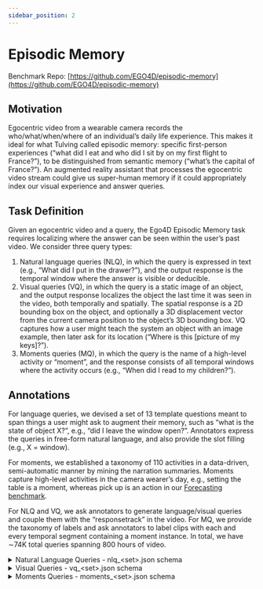 ```yaml
---
sidebar_position: 2
---
```


# Episodic Memory

Benchmark Repo: [https://github.com/EGO4D/episodic-memory](https://github.com/EGO4D/episodic-memory)

## Motivation

Egocentric video from a wearable camera records the who/what/when/where of an individual’s daily
life experience. This makes it ideal for what Tulving called episodic memory: specific first-person experiences (“what did I eat and who did I sit by on my first flight to France?”), to be distinguished from semantic memory (“what’s the capital of France?”). An augmented reality assistant that processes the egocentric video stream could give us super-human memory if it could appropriately index our visual experience and answer queries.

## Task Definition

Given an egocentric video and a query, the Ego4D Episodic Memory task requires localizing where the answer can be seen within the user’s past video. We consider three query types:
1. Natural language queries (NLQ), in which the query is expressed in text (e.g., “What
did I put in the drawer?”), and the output response is the temporal window where the answer is visible or deducible.
2. Visual queries (VQ), in which the query is a static image of an object, and the output response localizes the object the last time it was seen in the video, both temporally and spatially. The spatial response is a 2D bounding box on the object, and optionally a 3D displacement vector from the current camera position to the object’s 3D bounding box. VQ captures how a user might teach the system an object with an image example, then later ask for its location (“Where is this [picture of my keys]?”).
3. Moments queries (MQ), in which the query is the name of a high-level activity or “moment”, and the response consists of all temporal windows where the activity occurs (e.g., “When did I read to my children?”).

## Annotations

For language queries, we devised a set of 13 template questions meant to span things a user might ask to augment their memory, such as “what is the state of object X?”, e.g., “did I leave the window open?”. Annotators express the queries in free-form natural language, and also provide the slot filling (e.g., X = window).

For moments, we established a taxonomy of 110 activities in a data-driven, semi-automatic manner by mining the narration summaries. Moments capture high-level activities in the camera wearer’s day, e.g., setting the table is a moment, whereas pick up is an action in our [Forecasting benchmark](./forecasting.md).

For NLQ and VQ, we ask annotators to generate language/visual queries and couple them with the “responsetrack” in the video. For MQ, we provide the taxonomy of labels and ask annotators to label clips with each and every temporal segment containing a moment instance. In total, we have ∼74K total queries spanning 800 hours of video.


<details>
  <summary>Natural Language Queries - nlq_&lt;set>.json schema</summary>

- **`version`** *(string)*
- **`date`** *(string)*
- **`description`** *(string)*
- **`manifest`** *(string)*
- **`videos`** *(array)*
  - **Items** *(object)*
    - **`video_uid`** *(string)*
    - **`clips`** *(array)*
      - **Items** *(object)*
        - **`clip_uid`** *(string)*
        - **`video_start_sec`** *(number)*
        - **`video_end_sec`** *(number)*
        - **`video_start_frame`** *(integer)*
        - **`video_end_frame`** *(integer)*
        - **`clip_start_sec`** *(integer)*
        - **`clip_end_sec`** *(number)*
        - **`clip_start_frame`** *(integer)*
        - **`clip_end_frame`** *(integer)*
        - **`source_clip_uid`** *(string)*
        - **`annotations`** *(array)*
          - **Items** *(object)*
            - **`language_queries`** *(array)*
              - **Items** *(object)*
                - **`clip_start_sec`** *(number)*
                - **`clip_end_sec`** *(number)*
                - **`video_start_sec`** *(number)*
                - **`video_end_sec`** *(number)*
                - **`video_start_frame`** *(integer)*
                - **`video_end_frame`** *(integer)*
                - **`template`** *(['null', 'string'])*
                - **`query`** *(['null', 'string'])*
                - **`slot_x`** *(['null', 'string'])*
                - **`verb_x`** *(['null', 'string'])*
                - **`slot_y`** *(['null', 'string'])*
                - **`verb_y`** *(string)*
                - **`raw_tags`** *(array)*
                  - **Items** *(['null', 'string'])*
            - **`annotation_uid`** *(string)*
    - **`split`** *(string)*

</details>

<details>
  <summary>Visual Queries - vq_&lt;set>.json schema</summary>

- **`version`** *(string)*
- **`date`** *(string)*
- **`description`** *(string)*
- **`manifest`** *(string)*
- **`videos`** *(array)*
  - **Items** *(object)*
    - **`video_uid`** *(string)*
    - **`split`** *(string)*
    - **`clips`** *(array)*
      - **Items** *(object)*
        - **`clip_uid`** *(string)*
        - **`video_start_sec`** *(number)*
        - **`video_end_sec`** *(number)*
        - **`video_start_frame`** *(integer)*
        - **`video_end_frame`** *(integer)*
        - **`clip_start_sec`** *(integer)*
        - **`clip_end_sec`** *(number)*
        - **`clip_start_frame`** *(integer)*
        - **`clip_end_frame`** *(integer)*
        - **`clip_fps`** *(number)*
        - **`annotation_complete`** *(boolean)*
        - **`source_clip_uid`** *(string)*
        - **`annotations`** *(array)*
          - **Items** *(object)*
            - **`query_sets`** *(object)*
              - **`1`** *(object)*
                - **`is_valid`** *(boolean)*
                - **`errors`** *(array)*
                  - **Items** *(string)*
                - **`warnings`** *(array)*
                  - **Items** *(string)*
                - **`query_frame`** *(integer)*
                - **`query_video_frame`** *(integer)*
                - **`response_track`** *(array)*
                  - **Items** *(object)*
                    - **`frame_number`** *(integer)*
                    - **`x`** *(number)*
                    - **`y`** *(number)*
                    - **`width`** *(number)*
                    - **`height`** *(number)*
                    - **`rotation`** *(number)*
                    - **`original_width`** *(integer)*
                    - **`original_height`** *(integer)*
                    - **`video_frame_number`** *(integer)*
                - **`object_title`** *(string)*
                - **`visual_crop`** *(object)*
                  - **`frame_number`** *(integer)*
                  - **`x`** *(number)*
                  - **`y`** *(number)*
                  - **`width`** *(number)*
                  - **`height`** *(number)*
                  - **`rotation`** *(number)*
                  - **`original_width`** *(integer)*
                  - **`original_height`** *(integer)*
                  - **`video_frame_number`** *(integer)*
              - **`2`** *(object)*
                - **`is_valid`** *(boolean)*
                - **`errors`** *(array)*
                  - **Items** *(string)*
                - **`warnings`** *(array)*
                  - **Items** *(string)*
                - **`query_frame`** *(integer)*
                - **`query_video_frame`** *(['integer', 'null'])*
                - **`response_track`** *(array)*
                  - **Items** *(object)*
                    - **`frame_number`** *(integer)*
                    - **`x`** *(number)*
                    - **`y`** *(number)*
                    - **`width`** *(number)*
                    - **`height`** *(number)*
                    - **`rotation`** *(number)*
                    - **`original_width`** *(integer)*
                    - **`original_height`** *(integer)*
                    - **`video_frame_number`** *(integer)*
                - **`object_title`** *(string)*
                - **`visual_crop`** *(object)*
                  - **`frame_number`** *(integer)*
                  - **`x`** *(number)*
                  - **`y`** *(number)*
                  - **`width`** *(number)*
                  - **`height`** *(number)*
                  - **`rotation`** *(number)*
                  - **`original_width`** *(integer)*
                  - **`original_height`** *(integer)*
                  - **`video_frame_number`** *(integer)*
              - **`3`** *(object)*
                - **`is_valid`** *(boolean)*
                - **`errors`** *(array)*
                  - **Items** *(string)*
                - **`warnings`** *(array)*
                  - **Items** *(string)*
                - **`query_frame`** *(integer)*
                - **`query_video_frame`** *(['integer', 'null'])*
                - **`response_track`** *(array)*
                  - **Items** *(object)*
                    - **`frame_number`** *(integer)*
                    - **`x`** *(number)*
                    - **`y`** *(number)*
                    - **`width`** *(number)*
                    - **`height`** *(number)*
                    - **`rotation`** *(number)*
                    - **`original_width`** *(integer)*
                    - **`original_height`** *(integer)*
                    - **`video_frame_number`** *(integer)*
                - **`object_title`** *(string)*
                - **`visual_crop`** *(object)*
                  - **`frame_number`** *(integer)*
                  - **`x`** *(number)*
                  - **`y`** *(number)*
                  - **`width`** *(number)*
                  - **`height`** *(number)*
                  - **`rotation`** *(number)*
                  - **`original_width`** *(integer)*
                  - **`original_height`** *(integer)*
                  - **`video_frame_number`** *(integer)*
              - **`4`** *(object)*
                - **`is_valid`** *(boolean)*
                - **`errors`** *(array)*
                - **`warnings`** *(array)*
                  - **Items** *(string)*
                - **`query_frame`** *(integer)*
                - **`query_video_frame`** *(integer)*
                - **`response_track`** *(array)*
                  - **Items** *(object)*
                    - **`frame_number`** *(integer)*
                    - **`x`** *(number)*
                    - **`y`** *(number)*
                    - **`width`** *(number)*
                    - **`height`** *(number)*
                    - **`rotation`** *(integer)*
                    - **`original_width`** *(integer)*
                    - **`original_height`** *(integer)*
                    - **`video_frame_number`** *(integer)*
                - **`object_title`** *(string)*
                - **`visual_crop`** *(object)*
                  - **`frame_number`** *(integer)*
                  - **`x`** *(number)*
                  - **`y`** *(number)*
                  - **`width`** *(number)*
                  - **`height`** *(number)*
                  - **`rotation`** *(integer)*
                  - **`original_width`** *(integer)*
                  - **`original_height`** *(integer)*
                  - **`video_frame_number`** *(integer)*
            - **`warnings`** *(array)*
              - **Items** *(string)*

</details>

<details>
  <summary>Moments Queries - moments_&lt;set>.json schema</summary>

- **`version`** *(string)*
- **`date`** *(string)*
- **`description`** *(string)*
- **`manifest`** *(string)*
- **`videos`** *(array)*
  - **Items** *(object)*
    - **`video_uid`** *(string)*
    - **`split`** *(string)*
    - **`clips`** *(array)*
      - **Items** *(object)*
        - **`clip_uid`** *(string)*
        - **`video_start_sec`** *(number)*
        - **`video_end_sec`** *(number)*
        - **`video_start_frame`** *(integer)*
        - **`video_end_frame`** *(integer)*
        - **`clip_start_sec`** *(integer)*
        - **`clip_end_sec`** *(number)*
        - **`clip_start_frame`** *(integer)*
        - **`clip_end_frame`** *(integer)*
        - **`source_clip_uid`** *(string)*
        - **`annotations`** *(array)*
          - **Items** *(object)*
            - **`annotator_uid`** *(string)*
            - **`labels`** *(array)*
              - **Items** *(object)*
                - **`start_time`** *(number)*
                - **`end_time`** *(number)*
                - **`label`** *(string)*
                - **`video_start_time`** *(number)*
                - **`video_end_time`** *(number)*
                - **`video_start_frame`** *(integer)*
                - **`video_end_frame`** *(integer)*

</details>
